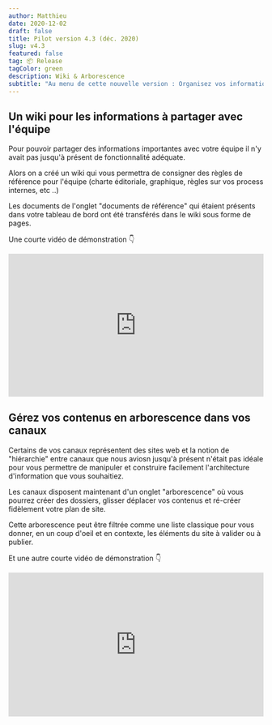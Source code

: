```yaml
---
author: Matthieu
date: 2020-12-02
draft: false
title: Pilot version 4.3 (déc. 2020)
slug: v4.3
featured: false
tag: 📦 Release
tagColor: green
description: Wiki & Arborescence
subtitle: "Au menu de cette nouvelle version : Organisez vos informations pour l'équipe grâce au wiki et gérez vos sites avec une nouvelle arborescence .."
---
```


## Un wiki pour les informations à partager avec l'équipe

Pour pouvoir partager des informations importantes avec votre équipe il n'y avait pas jusqu'à présent de fonctionnalité adéquate.

Alors on a créé un wiki qui vous permettra de consigner des règles de référence pour l'équipe (charte éditoriale, graphique, règles sur vos process internes, etc ..)

Les documents de l'onglet "documents de référence" qui étaient présents dans votre tableau de bord ont été transférés dans le wiki sous forme de pages.

Une courte vidéo de démonstration 👇

<div style="position: relative; padding-bottom: 55.90909090909091%; height: 0;"><iframe src="https://www.loom.com/embed/83b4ea9c8e724cdeb292d8640377f839" frameborder="0" webkitallowfullscreen mozallowfullscreen allowfullscreen style="position: absolute; top: 0; left: 0; width: 100%; height: 100%;"></iframe></div>

## Gérez vos contenus en arborescence dans vos canaux

Certains de vos canaux représentent des sites web et la notion de "hiérarchie" entre canaux que nous aviosn jusqu'à présent n'était pas idéale pour vous permettre de manipuler et construire facilement l'architecture d'information que vous souhaitiez.

Les canaux disposent maintenant d'un onglet "arborescence" où vous pourrez créer des dossiers, glisser déplacer vos contenus et ré-créer fidèlement votre plan de site.

Cette arborescence peut être filtrée comme une liste classique pour vous donner, en un coup d'oeil et en contexte, les éléments du site à valider ou à publier.

Et une autre courte vidéo de démonstration 👇

<div style="position: relative; padding-bottom: 56.25%; height: 0;"><iframe src="https://www.loom.com/embed/0be48b5af42d410498fd2afc4f06d048" frameborder="0" webkitallowfullscreen mozallowfullscreen allowfullscreen style="position: absolute; top: 0; left: 0; width: 100%; height: 100%;"></iframe></div>

